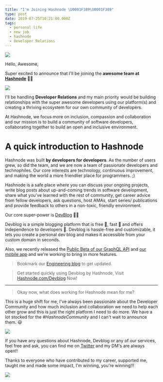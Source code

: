 ```yaml
---
title: "I'm Joining Hashnode \U0001F389\U0001F389"
type: post
date: 2019-07-25T10:21:00.000Z
tags:
  - personal life
  - new job
  - hashnode
  - Developer Relations
---
```

![](https://hashnode.imgix.net/res/hashnode/image/upload/v1564053647530/wgpgLZuu6.png?w=400&h=210&fit=crop&crop=entropy&auto=format&q=60)

Hello, Awesome,

Super excited to announce that I'll be joining the **awesome team at [Hashnode](https://hashnode.com)** 🎉🎉

![](https://media0.giphy.com/media/EEyR5hbQCFiwyF7HzT/giphy.gif?cid=790b76115d397a6848787a5036c95b95&rid=giphy.gif)

I'll be handling **Developer Relations** and my main priority would be building relationships with the super awesome developers using our platform(s) and creating a thriving ecosystem for our own community of developers.

At Hashnode, we focus more on inclusion, compassion and collaboration and our mission is to build a community of software developers, collaborating together to build an open and inclusive environment.

# A quick introduction to Hashnode

Hashnode was built **by developers for developers**. As the number of users grew, so did the team, and we are now a team of passionate developers and technophiles. Our core interests are technology, continuous improvement, and making the world a more friendlier place for programmers. ;)

Hashnode is a safe place where you can discuss your ongoing projects, write blog posts about up-and-coming trends in software development, share what you’ve learned with the rest of community, get career advice from fellow developers, ask questions, host AMAs, start series/ publications and provide feedback to others in a non-toxic, friendly environment.

Our core super-power is [DevBlog](https://hashnode.com/devblog) 🧙‍♀️

Devblog is a simple blogging platform that is free 🎉, fast 🚀 and offers independence to developers 🌈.  Devblog is hassle-free and customizable, it lets you create a personal dev blog and makes it accessible from your custom domain in seconds.

Also, we recently released the [Public Beta of our GraphQL API](https://engineering.hashnode.com/introducing-hashnode-graphql-api-public-beta-cjydzvp59001q2gs1b5zxaeaf) and [our mobile app](https://engineering.hashnode.com/introducing-hashnode-graphql-api-public-beta-cjydzvp59001q2gs1b5zxaeaf) and we're working to bring in more features.
> Bookmark our [Engineering blog](https://engineering.hashnode.com/) to get updated.

> Get started quickly using Devblog by Hashnode,
Visit [Hashnode.com/Devblog](https://hashnode.com/Devblog) Now!

---
> Okay now, what does working for Hashnode mean for me?

This is a huge shift for me, I've always been passionate about the Developer Community and how much inclusion and collaboration we need to help each other grow and this is just the right platform I need to do more. We have a lot stocked for the *#HashnodeCommunity* and I can't wait to announce them. 😃

![](https://media3.giphy.com/media/5vUKzGBvS3BDSHlVss/giphy.gif?cid=790b76115d398ba06d7a7467596939e9&rid=giphy.gif)

If you have any questions about Hashnode, Devblog or any of our services, feel free and ask, you can find me on [Twitter](https://twitter.com/iambolajiayo) and my DM's are always open!!

Thanks to everyone who have contributed to my career, supported me, taught me and made some impact, I'm winning, you're winning!!!

![](https://media0.giphy.com/media/IcGkqdUmYLFGE/giphy.gif?cid=790b76115d3988f56951484645df2d85&rid=giphy.gif)
